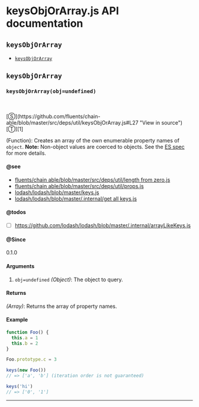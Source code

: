 # keysObjOrArray.js API documentation

<!-- div class="toc-container" -->

<!-- div -->

## `keysObjOrArray`
* <a href="#keysObjOrArray"  data-meta="keysObjOrArray obj undefined"  data-call="keysObjOrArray obj undefined"  data-category="Object"  data-description="Function Creates an array of the own enumerable property names of object Note Non object values are coerced to objects See the ES spec http ecma international org ecma 262 7 0 sec object keys for more details"  data-name="keysObjOrArray"  data-see="href https github com fluents chain able blob master src deps util lengthFromZero js label fluents chain able blob master src deps util length from zero js href https github com fluents chain able blob master src deps util props js label fluents chain able blob master src deps util props js href https github com lodash lodash blob master keys js label lodash lodash blob master keys js href https github com lodash lodash blob master internal getAllKeys js label lodash lodash blob master internal get all keys js"  data-todos="https github com lodash lodash blob master internal arrayLikeKeys js"  data-all="meta keysObjOrArray obj undefined call keysObjOrArray obj undefined category Object description Function Creates an array of the own enumerable property names of object n Note Non object values are coerced to objects See the n ES spec http ecma international org ecma 262 7 0 sec object keys nfor more details name keysObjOrArray member see href https github com fluents chain able blob master src deps util lengthFromZero js label fluents chain able blob master src deps util length from zero js href https github com fluents chain able blob master src deps util props js label fluents chain able blob master src deps util props js href https github com lodash lodash blob master keys js label lodash lodash blob master keys js href https github com lodash lodash blob master internal getAllKeys js label lodash lodash blob master internal get all keys js notes todos https github com lodash lodash blob master internal arrayLikeKeys js n klassProps" >`keysObjOrArray`</a>

<!-- /div -->

<!-- /div -->

<!-- div class="doc-container" -->

<!-- div -->

## `keysObjOrArray`

<!-- div -->

<h3 id="keysObjOrArray" data-member="" data-category="Object" data-name="keysObjOrArray"><code>keysObjOrArray(obj=undefined)</code></h3>
<br>
<br>
[&#x24C8;](https://github.com/fluents/chain-able/blob/master/src/deps/util/keysObjOrArray.js#L27 "View in source") [&#x24C9;][1]

(Function): Creates an array of the own enumerable property names of `object`.
**Note:** Non-object values are coerced to objects. See the
[ES spec](http://ecma-international.org/ecma-262/7.0/#sec-object.keys)
for more details.


#### @see 

* <a href="https://github.com/fluents/chain-able/blob/master/src/deps/util/lengthFromZero.js" >fluents/chain able/blob/master/src/deps/util/length from zero.js</a>
* <a href="https://github.com/fluents/chain-able/blob/master/src/deps/util/props.js" >fluents/chain able/blob/master/src/deps/util/props.js</a>
* <a href="https://github.com/lodash/lodash/blob/master/keys.js" >lodash/lodash/blob/master/keys.js</a>
* <a href="https://github.com/lodash/lodash/blob/master/.internal/getAllKeys.js" >lodash/lodash/blob/master/.internal/get all keys.js</a>

#### @todos 

- [ ] https://github.com/lodash/lodash/blob/master/.internal/arrayLikeKeys.js
 

#### @Since
0.1.0

#### Arguments
1. `obj=undefined` *(Object)*: The object to query.

#### Returns
*(Array)*: Returns the array of property names.

#### Example
```js
function Foo() {
  this.a = 1
  this.b = 2
}

Foo.prototype.c = 3

keys(new Foo())
// => ['a', 'b'] (iteration order is not guaranteed)

keys('hi')
// => ['0', '1']

```
---

<!-- /div -->

<!-- /div -->

<!-- /div -->

 [1]: #keysobjorarray "Jump back to the TOC."
